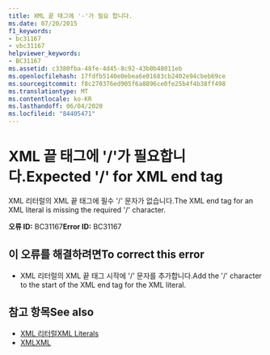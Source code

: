```yaml
---
title: XML 끝 태그에 '-'가 필요 합니다.
ms.date: 07/20/2015
f1_keywords:
- bc31167
- vbc31167
helpviewer_keywords:
- BC31167
ms.assetid: c3380fba-48fe-4d45-8c92-43b0b48011eb
ms.openlocfilehash: 17fdfb5140e0ebea6e01683cb2402e94cbeb69ce
ms.sourcegitcommit: f8c270376ed905f6a8896ce0fe25b4f4b38ff498
ms.translationtype: MT
ms.contentlocale: ko-KR
ms.lasthandoff: 06/04/2020
ms.locfileid: "84405471"
---
```

# <a name="expected--for-xml-end-tag"></a><span data-ttu-id="28ddf-102">XML 끝 태그에 '/'가 필요합니다.</span><span class="sxs-lookup"><span data-stu-id="28ddf-102">Expected '/' for XML end tag</span></span>
<span data-ttu-id="28ddf-103">XML 리터럴의 XML 끝 태그에 필수 '/' 문자가 없습니다.</span><span class="sxs-lookup"><span data-stu-id="28ddf-103">The XML end tag for an XML literal is missing the required '/' character.</span></span>  
  
 <span data-ttu-id="28ddf-104">**오류 ID:** BC31167</span><span class="sxs-lookup"><span data-stu-id="28ddf-104">**Error ID:** BC31167</span></span>  
  
## <a name="to-correct-this-error"></a><span data-ttu-id="28ddf-105">이 오류를 해결하려면</span><span class="sxs-lookup"><span data-stu-id="28ddf-105">To correct this error</span></span>  
  
- <span data-ttu-id="28ddf-106">XML 리터럴의 XML 끝 태그 시작에 '/' 문자를 추가합니다.</span><span class="sxs-lookup"><span data-stu-id="28ddf-106">Add the '/' character to the start of the XML end tag for the XML literal.</span></span>  
  
## <a name="see-also"></a><span data-ttu-id="28ddf-107">참고 항목</span><span class="sxs-lookup"><span data-stu-id="28ddf-107">See also</span></span>

- [<span data-ttu-id="28ddf-108">XML 리터럴</span><span class="sxs-lookup"><span data-stu-id="28ddf-108">XML Literals</span></span>](../language-reference/xml-literals/index.md)
- [<span data-ttu-id="28ddf-109">XML</span><span class="sxs-lookup"><span data-stu-id="28ddf-109">XML</span></span>](../programming-guide/language-features/xml/index.md)
